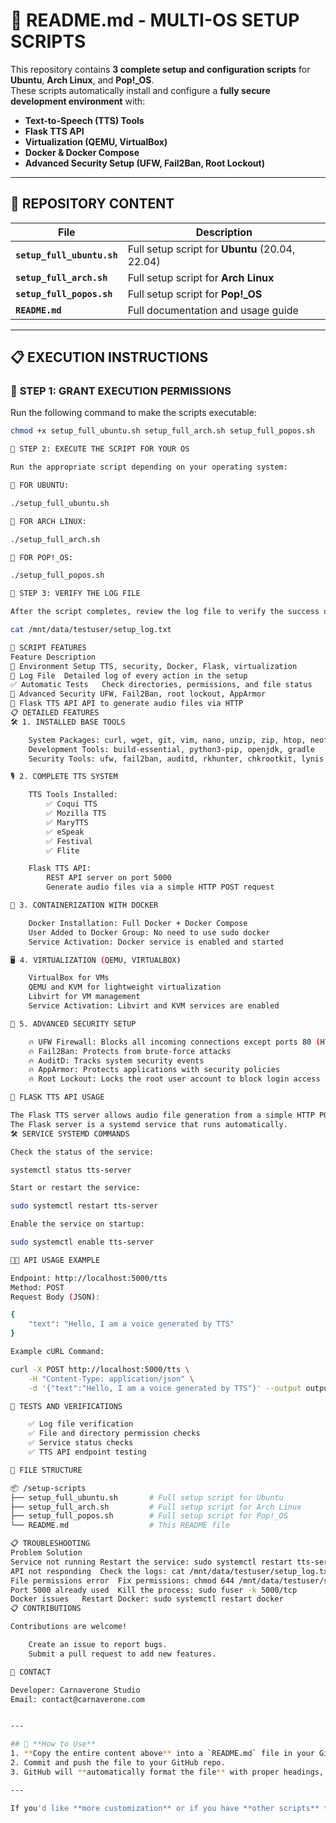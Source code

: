 # 📘 **README.md - MULTI-OS SETUP SCRIPTS**

This repository contains **3 complete setup and configuration scripts** for **Ubuntu**, **Arch Linux**, and **Pop!_OS**.  
These scripts automatically install and configure a **fully secure development environment** with:  
- **Text-to-Speech (TTS) Tools**  
- **Flask TTS API**  
- **Virtualization (QEMU, VirtualBox)**  
- **Docker & Docker Compose**  
- **Advanced Security Setup (UFW, Fail2Ban, Root Lockout)**  

---

## 📂 **REPOSITORY CONTENT**  
| **File**                  | **Description**                          |
|--------------------------|-------------------------------------------|
| **`setup_full_ubuntu.sh`** | Full setup script for **Ubuntu** (20.04, 22.04) |
| **`setup_full_arch.sh`**   | Full setup script for **Arch Linux**      |
| **`setup_full_popos.sh`**  | Full setup script for **Pop!_OS**         |
| **`README.md`**            | Full documentation and usage guide       |

---

## 📋 **EXECUTION INSTRUCTIONS**  

### 🚀 **STEP 1: GRANT EXECUTION PERMISSIONS**  
Run the following command to make the scripts executable:  
```bash
chmod +x setup_full_ubuntu.sh setup_full_arch.sh setup_full_popos.sh

🚀 STEP 2: EXECUTE THE SCRIPT FOR YOUR OS

Run the appropriate script depending on your operating system:

🔷 FOR UBUNTU:

./setup_full_ubuntu.sh

🔷 FOR ARCH LINUX:

./setup_full_arch.sh

🔷 FOR POP!_OS:

./setup_full_popos.sh

🚀 STEP 3: VERIFY THE LOG FILE

After the script completes, review the log file to verify the success of the installation:

cat /mnt/data/testuser/setup_log.txt

🚀 SCRIPT FEATURES
Feature	Description
📁 Environment Setup	TTS, security, Docker, Flask, virtualization
📜 Log File	Detailed log of every action in the setup
✅ Automatic Tests	Check directories, permissions, and file status
🔐 Advanced Security	UFW, Fail2Ban, root lockout, AppArmor
📡 Flask TTS API	API to generate audio files via HTTP
📋 DETAILED FEATURES
🛠️ 1. INSTALLED BASE TOOLS

    System Packages: curl, wget, git, vim, nano, unzip, zip, htop, neofetch, net-tools
    Development Tools: build-essential, python3-pip, openjdk, gradle
    Security Tools: ufw, fail2ban, auditd, rkhunter, chkrootkit, lynis

🎙️ 2. COMPLETE TTS SYSTEM

    TTS Tools Installed:
        ✅ Coqui TTS
        ✅ Mozilla TTS
        ✅ MaryTTS
        ✅ eSpeak
        ✅ Festival
        ✅ Flite

    Flask TTS API:
        REST API server on port 5000
        Generate audio files via a simple HTTP POST request

🐋 3. CONTAINERIZATION WITH DOCKER

    Docker Installation: Full Docker + Docker Compose
    User Added to Docker Group: No need to use sudo docker
    Service Activation: Docker service is enabled and started

🖥️ 4. VIRTUALIZATION (QEMU, VIRTUALBOX)

    VirtualBox for VMs
    QEMU and KVM for lightweight virtualization
    Libvirt for VM management
    Service Activation: Libvirt and KVM services are enabled

🔐 5. ADVANCED SECURITY SETUP

    🔥 UFW Firewall: Blocks all incoming connections except ports 80 (HTTP) and 443 (HTTPS)
    🔥 Fail2Ban: Protects from brute-force attacks
    🔥 AuditD: Tracks system security events
    🔥 AppArmor: Protects applications with security policies
    🔥 Root Lockout: Locks the root user account to block login access

📡 FLASK TTS API USAGE

The Flask TTS server allows audio file generation from a simple HTTP POST request.
The Flask server is a systemd service that runs automatically.
🛠️ SERVICE SYSTEMD COMMANDS

Check the status of the service:

systemctl status tts-server

Start or restart the service:

sudo systemctl restart tts-server

Enable the service on startup:

sudo systemctl enable tts-server

🧑‍💻 API USAGE EXAMPLE

Endpoint: http://localhost:5000/tts
Method: POST
Request Body (JSON):

{
    "text": "Hello, I am a voice generated by TTS"
}

Example cURL Command:

curl -X POST http://localhost:5000/tts \
    -H "Content-Type: application/json" \
    -d '{"text":"Hello, I am a voice generated by TTS"}' --output output.wav

🧪 TESTS AND VERIFICATIONS

    ✅ Log file verification
    ✅ File and directory permission checks
    ✅ Service status checks
    ✅ TTS API endpoint testing

📂 FILE STRUCTURE

📦 /setup-scripts
├── setup_full_ubuntu.sh       # Full setup script for Ubuntu
├── setup_full_arch.sh         # Full setup script for Arch Linux
├── setup_full_popos.sh        # Full setup script for Pop!_OS
└── README.md                  # This README file

📋 TROUBLESHOOTING
Problem	Solution
Service not running	Restart the service: sudo systemctl restart tts-server
API not responding	Check the logs: cat /mnt/data/testuser/setup_log.txt
File permissions error	Fix permissions: chmod 644 /mnt/data/testuser/setup_log.txt
Port 5000 already used	Kill the process: sudo fuser -k 5000/tcp
Docker issues	Restart Docker: sudo systemctl restart docker
📋 CONTRIBUTIONS

Contributions are welcome!

    Create an issue to report bugs.
    Submit a pull request to add new features.

📧 CONTACT

Developer: Carnaverone Studio
Email: contact@carnaverone.com


---

## 🚀 **How to Use**
1. **Copy the entire content above** into a `README.md` file in your GitHub repository.  
2. Commit and push the file to your GitHub repo.  
3. GitHub will **automatically format the file** with proper headings, tables, and code boxes.  

---

If you'd like **more customization** or if you have **other scripts** to include, let me know. I can **update the file** for better structure, **add more examples**, or **tighten the layout**.

